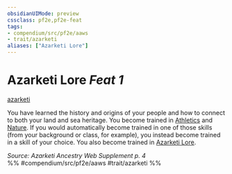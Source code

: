 ```yaml
---
obsidianUIMode: preview
cssclass: pf2e,pf2e-feat
tags:
- compendium/src/pf2e/aaws
- trait/azarketi
aliases: ["Azarketi Lore"]
---
```

# Azarketi Lore  *Feat 1*  
[azarketi](azarketi-loag.md "Azarketi Ancestry & Heritage Trait")  


You have learned the history and origins of your people and how to connect to both your land and sea heritage. You become trained in [Athletics](skills.md#Athletics) and [Nature](skills.md#Nature). If you would automatically become trained in one of those skills (from your background or class, for example), you instead become trained in a skill of your choice. You also become trained in [Azarketi Lore](skills.md#Lore).

*Source: Azarketi Ancestry Web Supplement p. 4*  
%% #compendium/src/pf2e/aaws #trait/azarketi %%